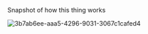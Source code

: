 Snapshot of how this thing works

![3b7ab6ee-aaa5-4296-9031-3067c1cafed4](https://user-images.githubusercontent.com/83643646/217189971-ba6722c6-0b86-4b3d-a8e1-e6d9bcb7fdf8.jpg)
